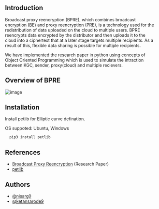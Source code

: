 
## Introduction

Broadcast proxy reencryption (BPRE), which combines broadcast encryption (BE) and proxy reencryption (PRE), is a technology
used for the redistribution of data uploaded on the cloud to multiple users. BPRE reencrypts data encrypted by the distributor and
then uploads it to the cloud into a ciphertext that at a later stage targets multiple recipients. As a result of this, flexible data sharing
is possible for multiple recipients.

We have implemented the research paper in python using concepts of Object Oriented Programming which is 
used to simulate the intraction between KGC, sender, proxy(cloud) and multiple recievers.
## Overview of BPRE
![image](https://user-images.githubusercontent.com/60577767/163959757-8561fac5-f2b9-4a8d-ac64-50c6d6a46f2b.png)


## Installation 

Install petlib for Elliptic curve defination. 

OS suppoted: Ubuntu, Windows

```bash
  pip3 install petlib
```
    
## References

- [Broadcast Proxy Reencryption](https://www.researchgate.net/publication/357098241_Broadcast_Proxy_Reencryption_Based_on_Certificateless_Public_Key_Cryptography_for_Secure_Data_Sharing) (Research Paper)
- [petlib](https://buildmedia.readthedocs.org/media/pdf/petlib/latest/petlib.pdf)


## Authors

- [@nisarg0](https://www.github.com/nisarg0)
- [@ketansarode9](https://www.github.com/ketansarode9)

